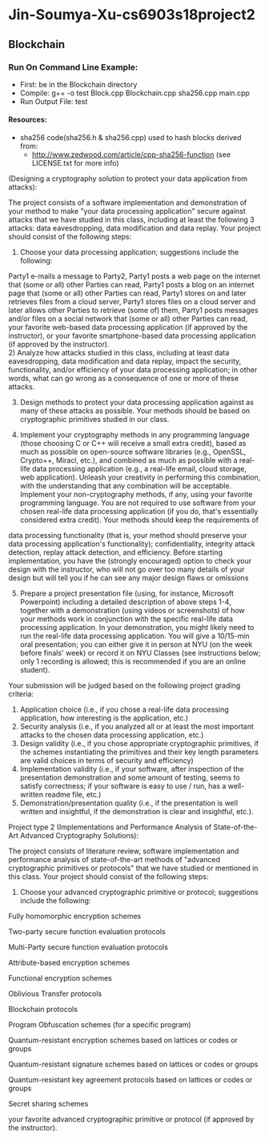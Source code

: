 # Jin-Soumya-Xu-cs6903s18project2

## Blockchain <br />
### Run On Command Line Example: <br />
* First: be in the Blockchain directory
* Compile: g++ -o test Block.cpp Blockchain.cpp sha256.cpp main.cpp <br />
* Run Output File: test <br />
#### Resources: <br />
* sha256 code(sha256.h & sha256.cpp) used to hash blocks derived from: <br />
  * http://www.zedwood.com/article/cpp-sha256-function (see LICENSE.txt for more info)<br />

(Designing a cryptography solution to protect your data application from attacks):

The project consists of a software implementation and demonstration of your method to make "your data processing application" secure against attacks that we have studied in this class, including at least the following 3 attacks: data eavesdropping, data modification and data replay. Your project should consist of the following steps:

1) Choose your data processing application; suggestions include the following:

Party1 e-mails a message to Party2,
Party1 posts a web page on the internet that (some or all) other Parties can read,
Party1 posts a blog on an internet page that (some or all) other Parties can read,
Party1 stores on and later retrieves files from a cloud server,
Party1 stores files on a cloud server and later allows other Parties to retrieve (some of) them,
Party1 posts messages and/or files on a social network that (some or all) other Parties can read, 
your favorite web-based data processing application (if approved by the instructor), or
your favorite smartphone-based data processing application (if approved by the instructor).  
2) Analyze how attacks studied in this class, including at least data eavesdropping, data modification and data replay, impact the security, functionality, and/or efficiency of your data processing application; in other words, what can go wrong as a consequence of one or more of these attacks.

3) Design methods to protect your data processing application against as many of these attacks as possible. Your methods should be based on cryptographic primitives studied in our class. 

4) Implement your cryptography methods in any programming language (those choosing C or C++ will receive a small extra credit), based as much as possible on open-source software libraries (e.g., OpenSSL, Crypto++, Miracl, etc.), and combined as much as possible with a real-life data processing application (e.g., a real-life email, cloud storage, web application). Unleash your creativity in performing this combination, with the understanding that any combination will be acceptable. Implement your non-cryptography methods, if any, using your favorite programming language. You are not required to use software from your chosen real-life data processing application (if you do, that's essentially considered extra credit). Your methods should keep the requirements of

data processing functionality (that is, your method should preserve your data processing application's functionality);
confidentiality,
integrity attack detection,
replay attack detection, and
efficiency.
Before starting implementation, you have the (strongly encouraged) option to check your design with the instructor, who will not go over too many details of your design but will tell you if he can see any major design flaws or omissions

5) Prepare a project presentation file (using, for instance, Microsoft Powerpoint) including a detailed description of above steps 1-4, together with a demonstration (using videos or screenshots) of how your methods work in conjunction with the specific real-life data processing application. In your demonstration, you might likely need to run the real-life data processing application. You will give a 10/15-min oral presentation; you can either give it in person at NYU (on the week before finals' week) or record it on NYU Classes (see instructions below; only 1 recording is allowed; this is recommended if you are an online student).

Your submission will be judged based on the following project grading criteria:

1. Application choice (i.e., if you chose a real-life data processing application, how interesting is the application, etc.)
2. Security analysis (i.e., if you analyzed all or at least the most important attacks to the chosen data processing application, etc.)
3. Design validity (i.e., if you chose appropriate cryptographic primitives, if the schemes instantiating the primitives and their key length parameters are valid choices in terms of security and efficiency)
4. Implementation validity (i.e., if your software, after inspection of the presentation demonstration and some amount of testing, seems to satisfy correctness; if your software is easy to use / run, has a well-written readme file, etc.) 
5.  Demonstration/presentation quality (i.e., if the presentation is well written and insightful, if the demonstration is clear and insightful, etc.).

Project type 2 (Implementations and Performance Analysis of State-of-the-Art Advanced Cryptography Solutions):

The project consists of literature review, software implementation and performance analysis of state-of-the-art methods of "advanced cryptographic primitives or protocols" that we have studied or mentioned in this class. Your project should consist of the following steps:

 

1) Choose your advanced cryptographic primitive or protocol; suggestions include the following:

 

Fully homomorphic encryption schemes

Two-party secure function evaluation protocols

Multi-Party secure function evaluation protocols

Attribute-based encryption schemes

Functional encryption schemes

Oblivious Transfer protocols

Blockchain protocols

Program Obfuscation schemes (for a specific program)

Quantum-resistant encryption schemes based on lattices or codes or groups

Quantum-resistant signature schemes based on lattices or codes or groups

Quantum-resistant key agreement protocols based on lattices or codes or groups

Secret sharing schemes

your favorite advanced cryptographic primitive or protocol (if approved by the instructor).

